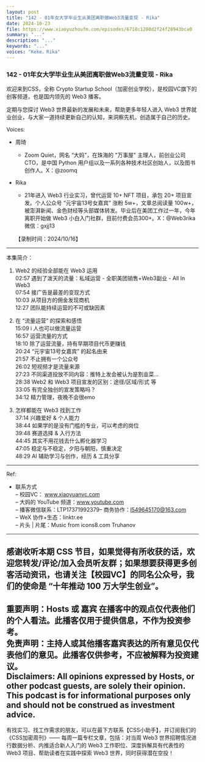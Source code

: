 ```yaml
---
layout: post
title: "142 - 01年女大学毕业生从美团离职做Web3流量变现 - Rika"
date: 2024-10-23
file: https://www.xiaoyuzhoufm.com/episodes/6718c1280d2f24f28943bca0
summary: "..."
description: "..."
keywords: "..."
voices: "Keke，Rika"
---
```


### 142 - 01年女大学毕业生从美团离职做Web3流量变现 - Rika

欢迎来到CSS，全称 Crypto Startup School（加密创业学校），是校园VC旗下的创客频道，也是国内领先的 Web3 播客。  

定期与您探讨 Web3 世界最新的发展和未来，帮助更多年轻人进入 Web3 世界就业创业，与大家一道持续更新自己的认知，来洞察先机，创造属于自己的历史。  

Voices:  

- 周琦  
  + Zoom Quiet，网名 “大妈”，在珠海的 "万事屋" 主理人，前创业公司 CTO，是中国 Python 用户组以及一系列各种技术社区创始人，以及图书创作人。X：@zoomq  

- Rika   
  + 21年进入 Web3 行业实习，曾代运营 10+ NFT 项目，承包 20+ 项目宣发。个人公众号 “元宇宙13号女嘉宾” 涨粉 5w+，文章总阅读量 100w+，被澎湃新闻、金色财经等头部媒体转发。毕业后在美团工作过一年，今年离职开始做 Web3 小白入门社群，目前付费会员300+。X：@Web3rika  微信：gxjj13  

  【录制时间：2024/10/16】  
---------------------------------------------------  
本集简介：  
1. Web2 的经验全部能在 Web3 运用  
02:57 遇到了泼天的流量：私域运营 - 全职美团销售+Web3副业 - All In Web3  
07:54 接广告是最差的变现方式  
10:03 从项目方的佣金发现商机  
12:27 团队能持续运营的不可或缺因素  

2. 在 “流量运营” 的探索和感悟  
15:09 i 人也可以做流量运营  
16:57 运营流量的方式  
18:10 除了运营流量，持有早期项目代币更赚钱  
20:24 “元宇宙13号女嘉宾” 的起名由来  
21:57 不止拥有一个公众号  
26:02 短视频才是流量来源  
27:23 不同渠道投放不同内容：推特上发会被认为是割韭菜...  
28:38 Web2 和 Web3 项目宣发的区别：途径/区域/形式 等  
33:05 有完全独创的宣发策略吗？  
34:12 精力管理，夜晚不会很emo  

3. 怎样都能在 Web3 找到工作  
37:14 兴趣爱好 & 个人能力  
38:44 如果学的是没有门槛的专业，可以考虑的岗位  
39:48 赛道选择 & 入行方法  
44:45 其实不用花钱去什么孵化器学习  
47:05 稳定与不稳定，夕阳与朝阳，慎重决定  
48:29 AI 辅助学习与创作，经历 & 工具分享   
---------------------------------------------------  
Ref:  
   + 联系方式  
– 校园VC： www.xiaoyuanvc.com  
– 大妈的 YouTube 频道：www.youtube.com  
– 播客微信联系：LTP17371992379– 商务协作：l549645170@163.com  
– WeX 协作+生态：linktr.ee  
– 片头 | 片尾：Music from icons8.com Truhanov  
---------------------------------------------------  
感谢收听本期 CSS 节目，如果觉得有所收获的话，欢迎您转发/评论/加入会员听友群；如果想要获得更多创客活动资讯，也请关注【校园VC】的同名公众号，我们的使命是 “十年推动 100 万大学生创业”。  
---------------------------------------------------  
重要声明：Hosts 或 嘉宾 在播客中的观点仅代表他们的个人看法。此播客仅用于提供信息，不作为投资参考。   
免责声明：主持人或其他播客嘉宾表达的所有意见仅代表他们的意见。此播客仅供参考，不应被解释为投资建议。  
Disclaimers: All opinions expressed by Hosts, or other podcast guests, are solely their opinion. This podcast is for informational purposes only and should not be construed as investment advice.  
---------------------------------------------------  
有找实习、找工作需求的朋友，可以在最下方联系【CSS小助手】，并订阅我们的《CSS加密周刊》—— 每周一篇专栏文章，包括：对当周 Web3 世界招聘情况进行数据分析、内推适合新人入门的 Web3 工作职位、深度拆解具有代表性的 Web3 项目、帮助读者在实践中探索 Web3 世界，同时获得潜在空投！


